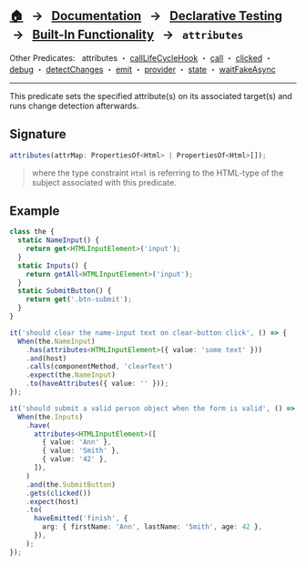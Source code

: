 ## [🏠][home] &nbsp; → &nbsp; **[Documentation][docs]** &nbsp; → &nbsp; [Declarative Testing][declarative] &nbsp;→ &nbsp; [Built-In Functionality][index] &nbsp; → &nbsp; `attributes`

[home]: ../README.md
[index]: ../built-in.md
[docs]: ../overview.md
[declarative]: ../index.md
[attributes]: ./attributes.md
[calllifecyclehook]: ./call-life-cycle-hook.md
[call]: ./call.md
[clicked]: ./clicked.md
[debug]: ./debug.md
[detectchanges]: ./detect-changes.md
[emit]: ./emit.md
[provider]: ./provider.md
[state]: ./state.md
[waitfakeasync]: ./wait-fake-async.md

Other Predicates: &nbsp; attributes ・ [callLifeCycleHook] ・ [call] ・ [clicked] ・ [debug] ・ [detectChanges] ・ [emit] ・ [provider] ・ [state] ・ [waitFakeAsync]

---

This predicate sets the specified attribute(s) on its associated target(s) and runs change detection afterwards.

## Signature

```ts
attributes(attrMap: PropertiesOf<Html> | PropertiesOf<Html>[]);
```

> where the type constraint `Html` is referring to the HTML-type of the subject associated with this predicate.

## Example

```ts
class the {
  static NameInput() {
    return get<HTMLInputElement>('input');
  }
  static Inputs() {
    return getAll<HTMLInputElement>('input');
  }
  static SubmitButton() {
    return get('.btn-submit');
  }
}

it('should clear the name-input text on clear-button click', () => {
  When(the.NameInput)
    .has(attributes<HTMLInputElement>({ value: 'some text' }))
    .and(host)
    .calls(componentMethod, 'clearText')
    .expect(the.NameInput)
    .to(haveAttributes({ value: '' }));
});

it('should submit a valid person object when the form is valid', () => {
  When(the.Inputs)
    .have(
      attributes<HTMLInputElement>([
        { value: 'Ann' },
        { value: 'Smith' },
        { value: '42' },
      ]),
    )
    .and(the.SubmitButton)
    .gets(clicked())
    .expect(host)
    .to(
      haveEmitted('finish', {
        arg: { firstName: 'Ann', lastName: 'Smith', age: 42 },
      }),
    );
});
```
